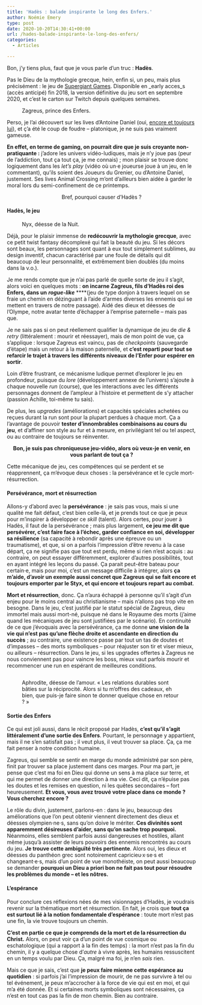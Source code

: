 ```yaml
---
title: 'Hadès : balade inspirante le long des Enfers.'
author: Noémie Emery
type: post
date: 2020-10-20T14:30:41+00:00
url: /hades-balade-inspirante-le-long-des-enfers/
categories:
  - Articles

---
```

Bon, j&rsquo;y tiens plus, faut que je vous parle d&rsquo;un truc&nbsp;: **Hadès**.

Pas le Dieu de la mythologie grecque, hein, enfin si, un peu, mais&nbsp;plus précisément&nbsp;: le jeu de [Supergiant Games][1]. Disponible en _early acces_s (accès anticipé) fin 2018, la version définitive du jeu sort en septembre 2020, et c&rsquo;est le carton sur Twitch depuis quelques semaines.

<div class="wp-block-image">
  <figure class="aligncenter"><img src="https://www.open-source.church/wp-content/uploads/2020/10/1545129111-7363-jaquette-avant.png" alt="" class="wp-image-30016" srcset="https://www.open-source.church/wp-content/uploads/2020/10/1545129111-7363-jaquette-avant.png 289w, https://www.open-source.church/wp-content/uploads/2020/10/1545129111-7363-jaquette-avant-217x300.png 217w" sizes="(max-width: 289px) 100vw, 289px" /><figcaption>Zagreus, prince des Enfers.</figcaption></figure>
</div>

Perso, je l&rsquo;ai découvert sur les lives d&rsquo;Antoine Daniel (oui, [encore et toujours lui][2]), et ç&rsquo;a été le coup de foudre – platonique, je ne suis pas vraiment gameuse.

**En effet, en terme de gaming, on pourrait dire que je suis croyante non-pratiquante&nbsp;:** j&rsquo;adore les univers vidéo-ludiques, mais je n&rsquo;y joue pas (peur de l&rsquo;addiction, tout ça tout ça, je me connais)&nbsp;; mon plaisir se trouve donc logiquement dans les _let&rsquo;s play_ (vidéo où un·e joueurse joue à un jeu, en le commentant), qu&rsquo;ils soient des Joueurs du Grenier, ou d&rsquo;Antoine Daniel, justement. Ses lives Animal Crossing m&rsquo;ont d&rsquo;ailleurs bien aidée à garder le moral lors du semi-confinement de ce printemps.

<p style="text-align:center">
  Bref, pourquoi causer d&rsquo;Hadès&nbsp;?
</p>

<!--more-->

#### Hadès, le jeu

<div class="wp-block-image">
  <figure class="alignright"><img src="https://www.open-source.church/wp-content/uploads/2020/10/ES3QTCwUUAERx6o-300x254.jpg" alt="" class="wp-image-30017" srcset="https://www.open-source.church/wp-content/uploads/2020/10/ES3QTCwUUAERx6o-300x254.jpg 300w, https://www.open-source.church/wp-content/uploads/2020/10/ES3QTCwUUAERx6o-768x650.jpg 768w, https://www.open-source.church/wp-content/uploads/2020/10/ES3QTCwUUAERx6o-1024x866.jpg 1024w, https://www.open-source.church/wp-content/uploads/2020/10/ES3QTCwUUAERx6o.jpg 1182w" sizes="(max-width: 300px) 100vw, 300px" /><figcaption>Nyx, déesse de la Nuit.</figcaption></figure>
</div>

Déjà, pour le plaisir immense de **redécouvrir la mythologie grecque**, avec ce petit twist fantasy décomplexé qui fait la beauté du jeu. Si les décors sont beaux, les personnages sont quant à eux tout simplement sublimes, au design inventif, chacun caractérisé par une foule de détails qui dit beaucoup de leur personnalité, et extrêmement bien doublés (du moins dans la v.o.).

Je me rends compte que je n&rsquo;ai pas parlé de quelle sorte de jeu il s&rsquo;agit, alors voici en quelques mots&nbsp;: **on incarne Zagreus, fils d&rsquo;Hadès roi des Enfers, dans un** _**rogue-like**_ ****(jeu de type donjon à travers lequel on se fraie un chemin en dézinguant à l&rsquo;aide d&rsquo;armes diverses les ennemis qui se mettent en travers de notre passage). Aidé des dieux et déesses de l&rsquo;Olympe, notre avatar tente d&rsquo;échapper à l&#8217;emprise paternelle – mais pas que.

Je ne sais pas si on peut réellement qualifier la dynamique de jeu de _die & retry_ (littéralement : mourir et réessayer), mais de mon point de vue, ça s&rsquo;applique&nbsp;: lorsque Zagreus est vaincu, pas de _checkpoints_ (sauvegarde d&rsquo;étape) mais un retour à la maison paternelle, et **c&rsquo;est reparti pour tout se refarcir le trajet à travers les différents niveaux de l&rsquo;Enfer pour espérer en sortir**.

Loin d&rsquo;être frustrant, ce mécanisme ludique permet d&rsquo;explorer le jeu en profondeur, puisque du _lore_ (développement annexe de l&rsquo;univers) s&rsquo;ajoute à chaque nouvelle _run_ (course), que les interactions avec les différents personnages donnent de l&rsquo;ampleur à l&rsquo;histoire et permettent de s&rsquo;y attacher (passion Achille, toi-même tu sais).

De plus, les _upgrades_ (améliorations) et capacités spéciales achetées ou reçues durant la run sont pour la plupart perdues à chaque mort. Ça a l&rsquo;avantage de pouvoir **tester d&rsquo;innombrables combinaisons au cours du jeu**, et d&rsquo;affiner son style au fur et à mesure, en privilégiant tel ou tel aspect, ou au contraire de toujours se réinventer.

<p style="text-align:center">
  <strong>Bon, je suis pas chroniqueuse jeu-vidéo, alors où veux-je en venir, en vous parlant de tout ça&nbsp;?</strong>
</p>

Cette mécanique de jeu, ces compétences qui se perdent et se réapprennent, ça m&rsquo;évoque deux choses&nbsp;: la persévérance et le cycle mort-résurrection.

#### Persévérance, mort et résurrection

Allons-y d&rsquo;abord avec la **persévérance**&nbsp;: je sais pas vous, mais si une qualité me fait défaut, c&rsquo;est bien celle-là, et je prends tout ce que je peux pour m&rsquo;inspirer à développer ce _skill_ (talent). Alors certes, pour jouer à Hadès, il faut de la persévérance&nbsp;; mais plus largement, **ce jeu me dit que persévérer, c&rsquo;est faire face à l&rsquo;échec, garder confiance en soi, développer sa résilience** (sa capacité à rebondir après une épreuve ou un traumatisme), et que, si on a parfois l&rsquo;impression d&rsquo;être revenu à la case départ, ça ne signifie pas que tout est perdu, même si rien n&rsquo;est acquis&nbsp;: au contraire, on peut essayer différemment, explorer d&rsquo;autres possibilités, tout en ayant intégré les leçons du passé. Ça parait peut-être bateau pour certain·e, mais pour moi, c&rsquo;est un message difficile à intégrer, alors **ça m&rsquo;aide, d&rsquo;avoir un exemple aussi concret que Zagreus qui se fait encore et toujours emporter par le Styx, et qui encore et toujours repart au combat**.

**Mort et résurrection**, donc. Ça n&rsquo;aura échappé à personne qu&rsquo;il s&rsquo;agit d&rsquo;un enjeu pour le moins central au christianisme – mais n&rsquo;allons pas trop vite en besogne. Dans le jeu, c&rsquo;est justifié par le statut spécial de Zagreus, dieu immortel mais aussi mort-né, puisque né dans le Royaume des morts (j&rsquo;aime quand les mécaniques de jeu sont justifiées par le scénario). En continuité de ce que j&rsquo;évoquais avec la persévérance, ça me donne **une vision de la vie qui n&rsquo;est pas qu&rsquo;une flèche droite et ascendante en direction du succès**&nbsp;; au contraire, une existence passe par tout un tas de doutes et d&rsquo;impasses – des morts symboliques – pour réajuster son tir et viser mieux, ou ailleurs &#8211; résurrection. Dans le jeu, si les upgrades offertes à Zagreus ne nous conviennent pas pour vaincre les boss, mieux vaut parfois mourir et recommencer une run en espérant de meilleures conditions. <figure class="wp-block-image">

<img src="https://www.open-source.church/wp-content/uploads/2020/10/Souvenirs-dHades-a-qui-donner-du-nectar-1024x573.jpg" alt="" class="wp-image-30018" srcset="https://www.open-source.church/wp-content/uploads/2020/10/Souvenirs-dHades-a-qui-donner-du-nectar-1024x573.jpg 1024w, https://www.open-source.church/wp-content/uploads/2020/10/Souvenirs-dHades-a-qui-donner-du-nectar-300x168.jpg 300w, https://www.open-source.church/wp-content/uploads/2020/10/Souvenirs-dHades-a-qui-donner-du-nectar-768x430.jpg 768w" sizes="(max-width: 767px) 89vw, (max-width: 1000px) 54vw, (max-width: 1071px) 543px, 580px" /> <figcaption>Aphrodite, déesse de l&rsquo;amour. « Les relations durables sont bâties sur la réciprocité. Alors si tu m&rsquo;offres des cadeaux, eh bien, que puis-je faire sinon te donner quelque chose en retour ? »</figcaption></figure> 

#### Sortie des Enfers

Ce qui est joli aussi, dans le récit proposé par Hadès, **c&rsquo;est qu&rsquo;il s&rsquo;agit littéralement d&rsquo;une sortie des Enfers**. Pourtant, le personnage y appartient, mais il ne s&rsquo;en satisfait pas&nbsp;; il veut plus, il veut trouver sa place. Ça, ça me fait penser à notre condition humaine. 

Zagreus, qui semble se sentir en marge du monde administré par son père, finit par trouver sa place justement dans ces marges. Pour ma part, je pense que c&rsquo;est ma foi en Dieu qui donne un sens à ma place sur terre, et qui me permet de donner une direction à ma vie. Ceci dit, ça n&rsquo;épuise pas les doutes et les remises en question, ni les quêtes secondaires – fort heureusement. **Et vous, vous avez trouvé votre place dans ce monde&nbsp;? Vous cherchez encore&nbsp;?**

Le rôle du divin, justement, parlons-en&nbsp;: dans le jeu, beaucoup des améliorations que l&rsquo;on peut obtenir viennent directement des dieux et déesses olympien·ne·s, sans qu&rsquo;on doive le mériter. **Ces divinités sont apparemment désireuses d&rsquo;aider, sans qu&rsquo;on sache trop pourquoi.** Néanmoins, elles semblent parfois aussi dangereuses et hostiles, allant même jusqu&rsquo;à assister de leurs pouvoirs des ennemis rencontrés au cours du jeu. **Je trouve cette ambiguïté très pertinente**. Alors oui, les dieux et déesses du panthéon grec sont notoirement capricieu·x·se·s et changeant·e·s, mais d&rsquo;un point de vue monothéiste, on peut aussi beaucoup se demander **pourquoi un Dieu a priori bon ne fait pas tout pour résoudre les problèmes du monde – et les nôtres.**

#### L&rsquo;espérance

Pour conclure ces réflexions nées de mes visionnages d&rsquo;Hadès, je voudrais revenir sur la thématique mort et résurrection. En fait, je crois que **tout ça est surtout lié à la notion fondamentale d&rsquo;espérance**&nbsp;: toute mort n&rsquo;est pas une fin, la vie trouve toujours un chemin.

**C&rsquo;est en partie ce que je comprends de la mort et de la résurrection du Christ.** Alors, on peut voir ça d&rsquo;un point de vue cosmique ou eschatologique&nbsp;(qui a rapport à la fin des temps) : la mort n&rsquo;est pas la fin du chemin, il y a quelque chose d&rsquo;_autre_ à vivre après, les humains ressuscitent en un temps voulu par Dieu. Ça, malgré ma foi, je n&rsquo;en _sais_ rien.

Mais ce que je sais, c&rsquo;est que **je peux faire mienne cette espérance au quotidien**&nbsp;: si parfois j&rsquo;ai l&rsquo;impression de mourir, de ne pas survivre à tel ou tel événement, je peux m&rsquo;accrocher à la force de vie qui est en moi, et qui m&rsquo;a été donnée. Et si certaines morts symboliques sont nécessaires, ça n&rsquo;est en tout cas pas la fin de mon chemin. Bien au contraire.

 [1]: https://www.supergiantgames.com/
 [2]: https://www.open-source.church/le-ban-irl/